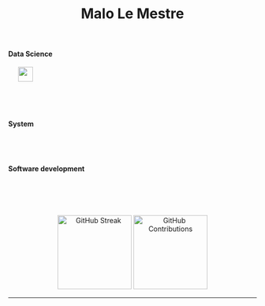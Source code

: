 <div id="header" align="center">
   <h1>Malo Le Mestre</h1>
</div>

<br>

<h4> Data Science </h4>

<p>
   <div>
      &nbsp;&nbsp;&nbsp;&nbsp;
      <img src="https://img.shields.io/badge/-Python wide skills-blue?logo=python&logoColor=yellow&style=flat-square" height="30">
   </div>

   <div>
      &nbsp;&nbsp;&nbsp;&nbsp;
      <img src="https://img.shields.io/badge/pytorch-343434?logo=pytorch&logoColor=9e3a26&style=flat-square" height="15">
      <img src="https://img.shields.io/badge/tensorflow-orange?logo=tensorflow&logoColor=white&style=flat-square" height="15">
      <img src="https://img.shields.io/badge/sklearn-blue?logo=scikitlearn&style=flat-square" height="15">
      <img src="https://img.shields.io/badge/Ultralytics-blue?style=flat-square" height="15">
   </div>

   <div>
      &nbsp;&nbsp;&nbsp;&nbsp;
      <img src="https://img.shields.io/badge/SQL-3C75B7?&style=flat-square" height="15">
      <img src="https://img.shields.io/badge/-MySQL-ded?logo=mysql&logoColor=blue&style=flat-square" height="15">
      <img src="https://img.shields.io/badge/PostgreSQL-375577?logo=postgresql&logoColor=white&style=flat-square" height="15">
      <img src="https://img.shields.io/badge/Redis-red?logo=redis&logoColor=white&style=flat-square" height="15">
   </div>

   <div>
    &nbsp;&nbsp;&nbsp;&nbsp;
      <img src="https://img.shields.io/badge/Deep Learning-31b01a?style=flat-square" height="15">
      <img src="https://img.shields.io/badge/Machine Learning-31b01a?style=flat-square" height="15">
      <img src="https://img.shields.io/badge/Optimization-31b01a?style=flat-square" height="15">
   </div>
</p>

<h4> System </h4>

<p>
   <div>
      &nbsp;&nbsp;&nbsp;&nbsp;
      <img src="https://img.shields.io/badge/Docker-2E5A8D?logo=docker&logoColor=white&style=flat-square" height="15">
      <img src="https://img.shields.io/badge/VirtualBox-ded?logo=virtualbox&logoColor=blue&style=flat-square"height="15">
   </div>

   <div>
      &nbsp;&nbsp;&nbsp;&nbsp;
      <img src="https://img.shields.io/badge/Linux-black?logo=linux&logoColor=yellow&style=flat-square" height="15">
      <img src="https://img.shields.io/badge/GNU bash-333333?logo=gnubash&logoColor=00ff00&style=flat-square" height="15">
   </div>
</p>

<h4> Software development </h4>

<p>
   <div>
      &nbsp;&nbsp;&nbsp;&nbsp;
      <img src="https://img.shields.io/badge/Flask-F26633?logo=flask&logoColor=white&style=flat-square" height="15">
      <img src="https://img.shields.io/badge/Electron-47848F?logo=electron&logoColor=white&style=flat-square" height="15">
      <img src="https://img.shields.io/badge/Vue.js-569D74?logo=vuedotjs&logoColor=white&style=flat-square" height="15">
      <img src="https://img.shields.io/badge/Node.js-86A94A?logo=nodedotjs&logoColor=white&style=flat-square" height="15">
      <img src="https://img.shields.io/badge/Firebase-blue?logo=firebase&style=flat-square&logoColor='987E2B'" height="15">
   </div>

   <div>
      &nbsp;&nbsp;&nbsp;&nbsp;
      <img src="https://img.shields.io/badge/Git-grey?logo=git&style=flat-square" height="15">
      <img src="https://img.shields.io/badge/GitHub-181717?logo=github&style=flat-square" height="15">
      <img src="https://img.shields.io/badge/GitLab-ef9b24?logo=gitlab&logoColor=white&style=flat-square" height="15">
   </div>
</p>

<br>

<!-- DOCS
icons and labels:
- https://simpleicons.org/?q=mail
- https://shields.io

&nbsp;&nbsp;&nbsp;&nbsp;
-->


<div align="center">
   <img src="https://github-readme-stats.vercel.app/api/top-langs/?username=MaloLM&layout=compact&theme=vision-friendly-dark" alt="GitHub Streak" height="150"/>
   <img src="https://streak-stats.demolab.com?user=MaloLM&theme=dark&card_width=200&hide_current_streak=true&hide_longest_streak=true" alt="GitHub Contributions" height="150"/>
</div>


----------

   <div>
    &nbsp;&nbsp;&nbsp;&nbsp;
      <img src="https://img.shields.io/badge/Deep Learning-31b01a?style=flat-square" height="15">
      <img src="https://img.shields.io/badge/Machine Learning-31b01a?style=flat-square" height="15">
      <img src="https://img.shields.io/badge/Optimization-31b01a?style=flat-square" height="15">
   </div>